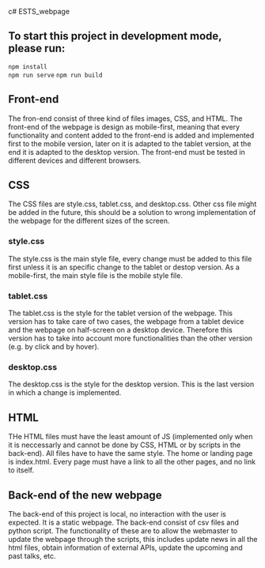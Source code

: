 c# ESTS_webpage
## To start this project in development mode, please run:
  `npm install`  
  `npm run serve`
  `npm run build`


## Front-end 
The fron-end consist of three kind of files images, CSS, and HTML. The front-end of the webpage is design as mobile-first, meaning that every functionality and content added to the front-end is added and implemented first to the mobile version, later on it is adapted to the tablet version, at the end it is adapted to the desktop version. The front-end must be tested in different devices and different browsers.

## CSS
The CSS files are style.css, tablet.css, and desktop.css. Other css file might be added in the future, this should be a solution to wrong implementation of the webpage for the different sizes of the screen.

### style.css
The style.css is the main style file, every change must be added to this file first unless it is an specific change to the tablet or destop version. As a mobile-first, the main style file is the mobile style file. 

### tablet.css
The tablet.css is the style for the tablet version of the webpage. This version has to take care of two cases, the webpage from a tablet device and the webpage on half-screen on a desktop device. Therefore this version has to take into account more functionalities than the other version (e.g. by click and by hover).

### desktop.css
The desktop.css is the style for the desktop version. This is the last version in which a change is implemented.

## HTML

THe HTML files must have the least amount of JS (implemented only when it is neccessarly and cannot be done by CSS, HTML or by scripts in the back-end). All files have to have the same style. The home or landing page is index.html. Every page must have a link to all the other pages, and no link to itself.

## Back-end of the new webpage
The back-end of this project is local, no interaction with the user is expected. It is a static webpage. The back-end consist of csv files and python script. The functionality of these are to allow the webmaster to update the webpage through the scripts, this includes update news in all the html files, obtain information of external APIs, update the upcoming and past talks, etc.
